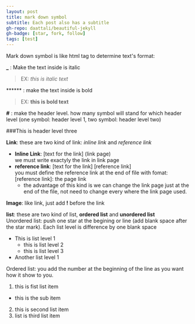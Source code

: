 ```yaml
---
layout: post
title: mark down symbol
subtitle: Each post also has a subtitle
gh-repo: daattali/beautiful-jekyll
gh-badge: [star, fork, follow]
tags: [test]
---
```


Mark down symbol is like html tag to determine text's format:

**_** : Make the text inside is italic
>EX: _this is italic text_
    
****** : make the text inside is bold
>EX: **this is bold text**
    
**#** : make the header level. how many symbol will stand for which header level (one symbol: header level 1, two symbol: header level two)

###This is header level three

**Link**: these are two kind of link: _inline link_ and _reference link_  
 * **Inline Link**: [text for the link] (link page)  
    we must write exactyly the link in link page
 * **reference link**: [text for the link] [reference link]  
    you must define the reference link at the end of file with fomat: [reference link]: the page link  
   * the advantage of this kind is we can change the link page just at the end of the file, not need to change every where the link page used.

**Image**: like link, just add **!** before the link

**list**: these are two kind of list, **ordered list** and **unordered list**  
 Unordered list: push one star at the begining or line (add blank space after the star mark). Each list level is difference by one blank space
* This is list level 1
  * this is list level 2
   * this is list level 3
* Another list level 1  

 Ordered list: you add the number at the beginning of the line as you want how it show to you.
 1. this is fist list item
  * this is the sub item
  
 2. this is second list item
 3. list is third list item
